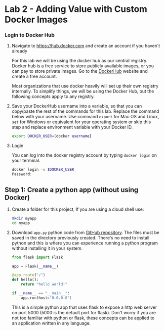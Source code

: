 # Lab 2 - Adding Value with Custom Docker Images

### Login to Docker Hub

1. Navigate to https://hub.docker.com and create an account if you haven't already

    For this lab we will be using the docker hub as our central registry. Docker hub is a free service to store publicly available images, or you can pay to store private images. Go to the [DockerHub](https://hub.docker.com) website and create a free account.

    Most organizations that use docker heavily will set up their own registry internally. To simplify things, we will be using the Docker Hub, but the following concepts apply to any registry.

1. Save your DockerHub username into a variable, so that you can copy/paste the rest of the commands for this lab. Replace the command below with your username. Use command `export` for Mac OS and Linux, `set` for Windows or equivalent for your operating system or skip this step and replace environment variable with your Docker ID.

    ```sh
    export DOCKER_USER=[docker username]
    ```

1. Login

    You can log into the docker registry account by typing `docker login` on your terminal.

    ```sh
    docker login -u $DOCKER_USER
    Password:
    ```

## Step 1: Create a python app (without using Docker)

1. Create a folder for this project, If you are using a cloud shell use:

    ```sh
    mkdir myapp
    cd myapp
    ```

1. Download `app.py` python code from [GitHub repository](https://github.com/IraAngeles-IBM/docker101/tree/master/files). The files must be saved in the directory previously created. There's no need to install python and this is where you can experience running a python program without installing it in your system.

    ```py
    from flask import Flask

    app = Flask(__name__)

    @app.route("/")
    def hello():
        return "hello world!"

    if __name__ == "__main__":
        app.run(host="0.0.0.0")
    ```

    This is a simple python app that uses flask to expose a http web server on port 5000 (5000 is the default port for flask). Don't worry if you are not too familiar with python or flask, these concepts can be applied to an application written in any language.

